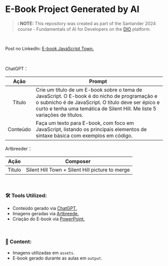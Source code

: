 # E-Book Project Generated by AI

> ℹ️ **NOTE:** This repository was created as part of the Santander 2024 course - Fundamentals of AI for Developers on the [DIO](https://dio.me) platform.

<br>

Post no LinkedIn: [E-book JavaScript Town.](https://www.linkedin.com/feed/update/urn:li:activity:7200501308032716800/) 

<br>

ChatGPT：

|   Ação   | Prompt |
| :------: | ----------------------------------------------------------------------------------------------------------------------------------------------------------------------------------------------------------------------------- |
|  Título  | Crie um título de um E-book sobre o tema de JavaScript. O E-book é do nicho de programação e o subnicho é de JavaScript. O título deve ser épico e curto e tenha uma temática de Silent Hill. Me liste 5 variações de títulos.|
| Conteúdo | Faça um texto para E-book, com foco em JavaScript, listando os principais elementos de sintaxe básica com exemplos em código. |


Artbreeder：

|  Ação  | Composer |
| :----: | -------------------------------------------------------------------------------------- |
| Título | Silent Hill Town + Silent Hill picture to merge |

<br>

### 🛠️ Tools Utilized:

* Conteúdo gerado via [ChatGPT.](https://chat.openai.com/) 
* Imagens geradas via [Artbreede.](https://www.artbreeder.com/create)
* Criação do E-book via [PowerPoint.](https://www.microsoft.com/en/microsoft-365/powerpoint)

<br>

### 📖 Content:

* Imagens utilizadas em `assets`.
* E-book gerado durante as aulas em `output`.
